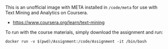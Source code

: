 This is an unofficial image with META installed in `/code/meta` for use with Text Mining and Analytics on Coursera.
 * https://www.coursera.org/learn/text-mining

To run with the course materials, simply download the assignment and run:

`docker run -v $(pwd)/Assignment:/code/Assignment -it /bin/bash`
